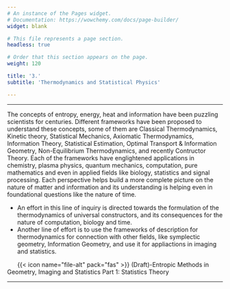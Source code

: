 ```yaml
---
# An instance of the Pages widget.
# Documentation: https://wowchemy.com/docs/page-builder/
widget: blank

# This file represents a page section.
headless: true

# Order that this section appears on the page.
weight: 120

title: '3.'
subtitle: 'Thermodynamics and Statistical Physics'

---
```


---

The concepts of entropy, energy, heat and information have been puzzling scientists for centuries. Different frameworks have been proposed to understand these concepts, some of them are Classical Thermodynamics, Kinetic theory, Statistical Mechanics, Axiomatic Thermodynamics, Information Theory, Statistical Estimation, Optimal Transport & Information Geometry, Non-Equilibrium Thermodynamics, and recently Contructor Theory. Each of the frameworks have englightened applications in chemistry, plasma physics, quantum mechanics, computation, pure mathematics and even in applied fields like biology, statistics and signal processing. Each perspective helps build a more complete picture on the nature of matter and information and its understanding is helping even in foundational questions like the nature of time.

- An effort in this line of inquiry is directed towards the formulation of the thermodynamics of universal constructors, and its consequences for the nature of computation, biology and time.
- Another line of effort is to use the frameworks of description for thermodynamics for connection with other fields, like symplectic geometry, Information Geometry, and use it for appliactions in imaging and statistics.

&nbsp;&nbsp;&nbsp;&nbsp;&nbsp;&nbsp;{{< icon name="file-alt" pack="fas" >}} (Draft)-Entropic Methods in Geometry, Imaging and Statistics Part 1: Statistics Theory



---
